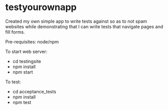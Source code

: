 # testyourownapp

Created my own simple app to write tests against so as to not spam websites while demonstrating that I can write tests that navigate pages and fill forms.

Pre-requisites: node/npm


To start web server:
- cd testingsite
- npm install
- npm start

To test: 
- cd acceptance_tests
- npm install
- npm test